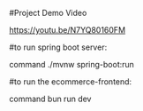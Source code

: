 #Project Demo Video

https://youtu.be/N7YQ80160FM


#to run spring boot server:

command      ./mvnw spring-boot:run

#to run the ecommerce-frontend:

command      bun run dev
